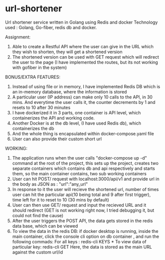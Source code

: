 # url-shortener
Url shortener service written in Golang using Redis and docker
Technology used : Golang, Go-fiber, redis db and docker.

Assignment:
1. Able to create a Restful API where the user can give in the URL which they wish to shorten, they will get a shortened version
2. The shortened version can be used with GET request which will redirect the user to the page (I have implemented the routes, but its not working with gofiber in the system)

BONUS/EXTRA FEATURES:
1. Instead of using file or in memory, I have implemented Redis DB which is an in-memory database, where the information is stored
2. A particular user (IP address) can make only 10 calls to the API, in 30 mins. And everytime the user calls it, the counter decrements by 1 and resets to 10 after 30      minutes
3. I have dockerized it in 3 parts, one container is API level, which containerizes the API and working code.
4. Another Docker is at the db level, (I have used Redis db), which containerizes the db
5. And the whole thing is encapsulated within docker-compose.yaml file
6. User can also provide their custom short url

WORKING:
1. The application runs when the user calls "docker-compose up -d" command at the root of the project, this sets up the project, creates two separate containers
   which contains db and api respectively and starts them, so the main container contains, two sub working containers
2. User can hit POST/ request with localhost:3000/api/v1 and provide url in the body as JSON as : 
  "url":"any_url"
3. In response to it the user will recieve the shortened url, number of times user can hit the particular api(10 being total and 9 after first trigger), time left for it    to 
   reset to 10 (30 mins by default)  
4. User can then use GET/ request and input the recieved URL and it should redirect (GET is not working right now, I tried debugging it, but could not find the cause)
5. After the user triggers the POST API, the data gets stored in the redis data base, which can be viewed
6. To view the data in the redis DB: if docker desktop is running, inside the main container, click the console cli option on db container , and run the following          commads:
   For all keys : redis-cli KEYS \*
   To view data of particular key: redis-cli GET <key>
   Here, the data is stored as the main URL against the custom url/id 
    
